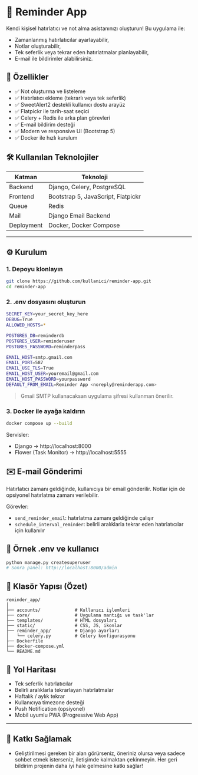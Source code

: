 # 🧠 Reminder App

Kendi kişisel hatırlatıcı ve not alma asistanınızı oluşturun! Bu uygulama ile:

- Zamanlanmış hatırlatıcılar ayarlayabilir,
- Notlar oluşturabilir,
- Tek seferlik veya tekrar eden hatırlatmalar planlayabilir,
- E-mail ile bildirimler alabilirsiniz.

## 🚀 Özellikler

- ✅ Not oluşturma ve listeleme
- ✅ Hatırlatıcı ekleme (tekrarlı veya tek seferlik)
- ✅ SweetAlert2 destekli kullanıcı dostu arayüz
- ✅ Flatpickr ile tarih-saat seçici
- ✅ Celery + Redis ile arka plan görevleri
- ✅ E-mail bildirim desteği
- ✅ Modern ve responsive UI (Bootstrap 5)
- ✅ Docker ile hızlı kurulum

## 🛠️ Kullanılan Teknolojiler

| Katman       | Teknoloji                       |
|--------------|----------------------------------|
| Backend      | Django, Celery, PostgreSQL       |
| Frontend     | Bootstrap 5, JavaScript, Flatpickr |
| Queue        | Redis                            |
| Mail         | Django Email Backend             |
| Deployment   | Docker, Docker Compose           |

---

## ⚙️ Kurulum

### 1. Depoyu klonlayın
```bash
git clone https://github.com/kullanici/reminder-app.git
cd reminder-app
```

### 2. .env dosyasını oluşturun
```bash
SECRET_KEY=your_secret_key_here
DEBUG=True
ALLOWED_HOSTS=*

POSTGRES_DB=reminderdb
POSTGRES_USER=reminderuser
POSTGRES_PASSWORD=reminderpass

EMAIL_HOST=smtp.gmail.com
EMAIL_PORT=587
EMAIL_USE_TLS=True
EMAIL_HOST_USER=youremail@gmail.com
EMAIL_HOST_PASSWORD=yourpassword
DEFAULT_FROM_EMAIL=Reminder App <noreply@reminderapp.com>
```

> Gmail SMTP kullanacaksan uygulama şifresi kullanman önerilir.

### 3. Docker ile ayağa kaldırın

```bash
docker compose up --build
```

Servisler:

- Django → http://localhost:8000
- Flower (Task Monitor) → http://localhost:5555

## ✉️ E-mail Gönderimi
Hatırlatıcı zamanı geldiğinde, kullanıcıya bir email gönderilir. Notlar için de opsiyonel hatırlatma zamanı verilebilir.

Görevler:
- `send_reminder_email`: hatırlatma zamanı geldiğinde çalışır
- `schedule_interval_reminder`: belirli aralıklarla tekrar eden hatırlatıcılar için kullanılır

## 🧪 Örnek .env ve kullanıcı
```bash
python manage.py createsuperuser
# Sonra panel: http://localhost:8000/admin
```

## 📁 Klasör Yapısı (Özet)

```
reminder_app/
│
├── accounts/             # Kullanıcı işlemleri
├── core/                 # Uygulama mantığı ve task'lar
├── templates/            # HTML dosyaları
├── static/               # CSS, JS, ikonlar
├── reminder_app/         # Django ayarları
│   └── celery.py         # Celery konfigurasyonu
├── Dockerfile
├── docker-compose.yml
└── README.md
```

## 📌 Yol Haritası
- Tek seferlik hatırlatıcılar
- Belirli aralıklarla tekrarlayan hatırlatmalar
- Haftalık / aylık tekrar
- Kullanıcıya timezone desteği
- Push Notification (opsiyonel)
- Mobil uyumlu PWA (Progressive Web App)

---

## 💬 Katkı Sağlamak
- Geliştirilmesi gereken bir alan görürseniz, öneriniz olursa veya sadece sohbet etmek isterseniz, iletişimde kalmaktan çekinmeyin. Her geri bildirim projenin daha iyi hale gelmesine katkı sağlar!
